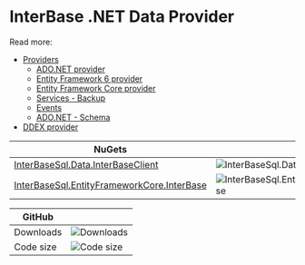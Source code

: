 # InterBase .NET Data Provider

Read more:

* [Providers](Provider/readme.txt)
	* [ADO.NET provider](Provider/docs/ado-net.md)
	* [Entity Framework 6 provider](Provider/docs/entity-framework-6.md)
	* [Entity Framework Core provider](Provider/docs/entity-framework-core.md)
	* [Services - Backup](Provider/docs/services-backup.md)
	* [Events](Provider/docs/events.md)
	* [ADO.NET - Schema](Provider/docs/ado-net-schema.md)
* [DDEX provider](DDEX/readme.txt)

| NuGets | Version | Downloads |
|--------|---------|-----------|
| [InterBaseSql.Data.InterBaseClient](https://www.nuget.org/packages/InterBaseSql.Data.InterBaseClient) | ![InterBaseSql.Data.InterBaseClient](https://img.shields.io/nuget/v/InterBaseSql.Data.InterBaseClient.svg) | ![InterBaseSql.Data.InterBaseClient](https://img.shields.io/nuget/dt/InterBaseSql.Data.InterBaseClient.svg) |
| [InterBaseSql.EntityFrameworkCore.InterBase](https://www.nuget.org/packages/InterBaseSql.EntityFrameworkCore.InterBase) | ![InterBaseSql.EntityFrameworkCore.InterBase](https://img.shields.io/nuget/v/InterBaseSql.EntityFrameworkCore.InterBase.svg) | ![InterBaseSql.EntityFrameworkCore.InterBase](https://img.shields.io/nuget/dt/InterBaseSql.EntityFrameworkCore.InterBase.svg) |

| GitHub |  |
|--------|--|
| Downloads | ![Downloads](https://img.shields.io/github/downloads/InterBasesql/netprovider/total.svg) |
| Code size | ![Code size](https://img.shields.io/github/languages/code-size/InterBasesql/netprovider.svg) |
